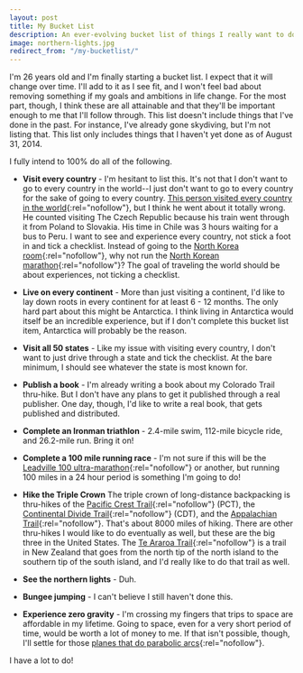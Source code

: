 ```yaml
---
layout: post
title: My Bucket List
description: An ever-evolving bucket list of things I really want to do before I die. I'm serious about doing all of them.
image: northern-lights.jpg
redirect_from: "/my-bucketlist/"
---
```


I'm 26 years old and I'm finally starting a bucket list. I expect that it will change over time. I'll add to it as I see fit, and I won't feel bad about removing something if my goals and ambitions in life change. For the most part, though, I think these are all attainable and that they'll be important enough to me that I'll follow through. This list doesn't include things that I've done in the past. For instance, I've already gone skydiving, but I'm not listing that. This list only includes things that I haven't yet done as of August 31, 2014. 

I fully intend to 100% do all of the following.

- **Visit every country** - I'm hesitant to list this. It's not that I don't want to go to every country in the world--I just don't want to go to every country for the sake of going to every country. [This person visited every country in the world](http://www.reddit.com/r/IAmA/comments/1nnd7q/ive_been_to_every_country_in_the_world_now_im/){:rel="nofollow"}, but I think he went about it totally wrong. He counted visiting The Czech Republic because his train went through it from Poland to Slovakia. His time in Chile was 3 hours waiting for a bus to Peru. I want to see and experience every country, not stick a foot in and tick a checklist. Instead of going to the [North Korea room](https://www.youtube.com/watch?v=MWa9MGuwQNI){:rel="nofollow"}, why not run the [North Korean marathon](http://www.slate.com/articles/news_and_politics/roads/2014/04/pyongyang_s_2014_marathon_north_korea_opens_its_race_to_foreigners.html){:rel="nofollow"}? The goal of traveling the world should be about experiences, not ticking a checklist.  

- **Live on every continent** - More than just visiting a continent, I'd like to lay down roots in every continent for at least 6 - 12 months. The only hard part about this might be Antarctica. I think living in Antarctica would itself be an incredible experience, but if I don't complete this bucket list item, Antarctica will probably be the reason.

- **Visit all 50 states** - Like my issue with visiting every country, I don't want to just drive through a state and tick the checklist. At the bare minimum, I should see whatever the state is most known for.

- **Publish a book** - I'm already writing a book about my Colorado Trail thru-hike. But I don't have any plans to get it published through a real publisher. One day, though, I'd like to write a real book, that gets published and distributed.

- **Complete an Ironman triathlon** - 2.4-mile swim, 112-mile bicycle ride, and 26.2-mile run. Bring it on!

- **Complete a 100 mile running race** - I'm not sure if this will be the [Leadville 100 ultra-marathon](http://www.leadvilleraceseries.com/){:rel="nofollow"} or another, but running 100 miles in a 24 hour period is something I'm going to do!

- **Hike the Triple Crown** The triple crown of long-distance backpacking is thru-hikes of the [Pacific Crest Trail](http://en.wikipedia.org/wiki/Pacific_Crest_Trail){:rel="nofollow"} (PCT), the [Continental Divide Trail](http://en.wikipedia.org/wiki/Continental_Divide_Trail){:rel="nofollow"} (CDT), and the [Appalachian Trail](http://en.wikipedia.org/wiki/Appalachian_Trail){:rel="nofollow"}. That's about 8000 miles of hiking. There are other thru-hikes I would like to do eventually as well, but these are the big three in the United States. The [Te Araroa Trail](http://en.wikipedia.org/wiki/Te_Araroa_Trail){:rel="nofollow"} is a trail in New Zealand that goes from the north tip of the north island to the southern tip of the south island, and I'd really like to do that trail as well.

- **See the northern lights** - Duh.

- **Bungee jumping** - I can't believe I still haven't done this.

- **Experience zero gravity** - I'm crossing my fingers that trips to space are affordable in my lifetime. Going to space, even for a very short period of time, would be worth a lot of money to me. If that isn't possible, though, I'll settle for those [planes that do parabolic arcs](http://www.gozerog.com/){:rel="nofollow"}.

I have a lot to do!